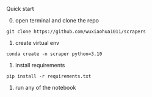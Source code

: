 Quick start

0. open terminal and clone the repo
```
git clone https://github.com/wuxiaohua1011/scrapers
```

1. create virtual env
```
conda create -n scraper python=3.10
```
1. install requirements
```
pip install -r requirements.txt
```
1. run any of the notebook
